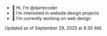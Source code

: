 - 👋 Hi, I’m @darrecoder
- 👀 I’m interested in website design projects
- 🌱 I’m currently working on web design

Updated as of September 29, 2025 at 8:30 AM.

<!---
darrecoder/darrecoder is a ✨ special ✨ repository because its `README.md` (this file) appears on your GitHub profile.
You can click the Preview link to take a look at your changes.
--->
